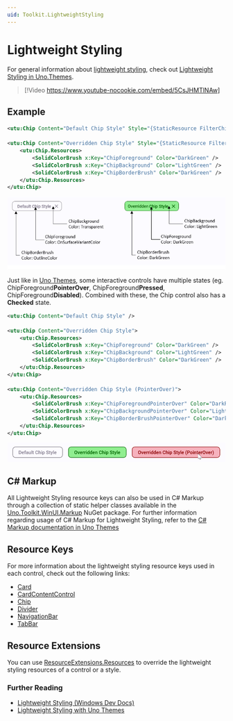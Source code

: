 ```yaml
---
uid: Toolkit.LightweightStyling
---
```

# Lightweight Styling

For general information about [lightweight styling](https://learn.microsoft.com/windows/apps/design/style/xaml-styles#lightweight-styling), check out [Lightweight Styling in Uno.Themes](xref:Uno.Themes.LightweightStyling).

> [!Video https://www.youtube-nocookie.com/embed/5CsJHMTlNAw]

## Example

```xml
<utu:Chip Content="Default Chip Style" Style="{StaticResource FilterChipStyle}" />

<utu:Chip Content="Overridden Chip Style" Style="{StaticResource FilterChipStyle}">
    <utu:Chip.Resources>
        <SolidColorBrush x:Key="ChipForeground" Color="DarkGreen" />
        <SolidColorBrush x:Key="ChipBackground" Color="LightGreen" />
        <SolidColorBrush x:Key="ChipBorderBrush" Color="DarkGreen" />
    </utu:Chip.Resources>
</utu:Chip>
```

![Material - Chip lightweight styling anatomy](assets/material-lightweight-styling-anatomy.png)

Just like in [Uno Themes](xref:uno.themes.lightweightstyling), some interactive controls have multiple states (eg. ChipForeground**PointerOver**, ChipForeground**Pressed**, ChipForeground**Disabled**). Combined with these, the Chip control also has a **Checked** state.

```xml
<utu:Chip Content="Default Chip Style" />

<utu:Chip Content="Overridden Chip Style">
    <utu:Chip.Resources>
        <SolidColorBrush x:Key="ChipForeground" Color="DarkGreen" />
        <SolidColorBrush x:Key="ChipBackground" Color="LightGreen" />
        <SolidColorBrush x:Key="ChipBorderBrush" Color="DarkGreen" />
    </utu:Chip.Resources>
</utu:Chip>

<utu:Chip Content="Overridden Chip Style (PointerOver)">
    <utu:Chip.Resources>
        <SolidColorBrush x:Key="ChipForegroundPointerOver" Color="DarkRed" />
        <SolidColorBrush x:Key="ChipBackgroundPointerOver" Color="LightPink" />
        <SolidColorBrush x:Key="ChipBorderBrushPointerOver" Color="DarkRed" />
    </utu:Chip.Resources>
</utu:Chip>
```

![Material - Chip lightweight styling](assets/material-chip-pointerover-lightweight-styling.png)

## C# Markup

All Lightweight Styling resource keys can also be used in C# Markup through a collection of static helper classes available in the [Uno.Toolkit.WinUI.Markup](https://www.nuget.org/packages/Uno.Toolkit.WinUI.Markup/) NuGet package. For further information regarding usage of C# Markup for Lightweight Styling, refer to the [C# Markup documentation in Uno Themes](xref:uno.themes.lightweightstyling#c-markup)

## Resource Keys

For more information about the lightweight styling resource keys used in each control, check out the following links:

- [Card](controls/CardAndCardContentControl.md#lightweight-styling)
- [CardContentControl](controls/CardAndCardContentControl.md#lightweight-styling-1)
- [Chip](controls/ChipAndChipGroup.md#lightweight-styling)
- [Divider](controls/Divider.md#lightweight-styling)
- [NavigationBar](controls/NavigationBar.md#lightweight-styling)
- [TabBar](controls/TabBarAndTabBarItem.md#lightweight-styling)

## Resource Extensions

You can use [ResourceExtensions.Resources](helpers/resource-extensions.md) to override the lightweight styling resources of a control or a style.

### Further Reading

- [Lightweight Styling (Windows Dev Docs)](https://learn.microsoft.com/windows/apps/design/style/xaml-styles#lightweight-styling)
- [Lightweight Styling with Uno Themes](xref:uno.themes.lightweightstyling)
